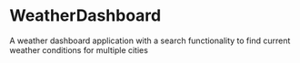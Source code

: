 # WeatherDashboard
A weather dashboard application with a search functionality to find current weather conditions for multiple cities 
